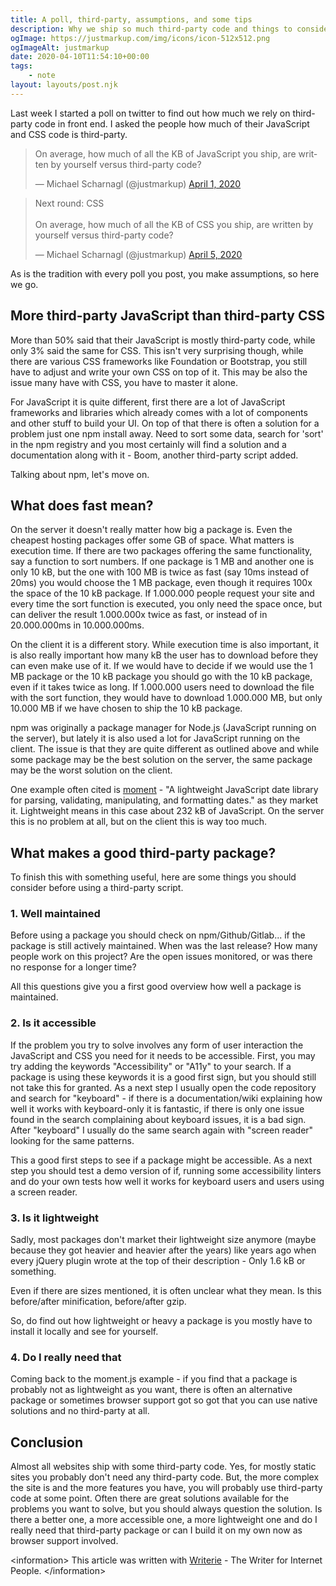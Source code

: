 ```yaml
---
title: A poll, third-party, assumptions, and some tips
description: Why we ship so much third-party code and things to consider when using third-party code
ogImage: https://justmarkup.com/img/icons/icon-512x512.png
ogImageAlt: justmarkup
date: 2020-04-10T11:54:10+00:00
tags:
    - note
layout: layouts/post.njk
---
```


Last week I started a poll on twitter to find out how much we rely on third-party code in front end. I asked the people how much of their JavaScript and CSS code is third-party. 

<blockquote class="twitter-tweet"><p lang="en" dir="ltr">On average, how much of all the KB of JavaScript you ship, are written by yourself versus third-party code?</p>&mdash; Michael Scharnagl (@justmarkup) <a href="https://twitter.com/justmarkup/status/1245333877012475904?ref_src=twsrc%5Etfw">April 1, 2020</a></blockquote>

<blockquote class="twitter-tweet"><p lang="en" dir="ltr">Next round: CSS<br><br>On average, how much of all the KB of CSS you ship, are written by yourself versus third-party code?</p>&mdash; Michael Scharnagl (@justmarkup) <a href="https://twitter.com/justmarkup/status/1246693972380209153?ref_src=twsrc%5Etfw">April 5, 2020</a></blockquote> 

As is the tradition with every poll you post, you make assumptions, so here we go.

## More third-party JavaScript than third-party CSS

More than 50% said that their JavaScript is mostly third-party code, while only 3% said the same for CSS. This isn't very surprising though, while there are various CSS frameworks like Foundation or Bootstrap, you still have to adjust and write your own CSS on top of it. This may be also the issue many have with CSS, you have to master it alone.

For JavaScript it is quite different, first there are a lot of JavaScript frameworks and libraries which already comes with a lot of components and other stuff to build your UI. On top of that there is often a solution for a problem just one npm install away. Need to sort some data, search for 'sort' in the npm registry and you most certainly will find a solution and a documentation along with it  - Boom, another third-party script added.

Talking about npm, let's move on.

## What does fast mean?

On the server it doesn't really matter how big a package is. Even the cheapest hosting packages offer some GB of space. What matters is execution time. If there are two packages offering the same functionality, say a function to sort numbers. If one package is 1 MB and another one is only 10 kB, but the one with 100 MB is twice as fast (say 10ms instead of 20ms) you would choose the 1 MB package, even though it requires 100x the space of the 10 kB package. If 1.000.000 people request your site and every time the sort function is executed, you only need the space once, but can deliver the result 1.000.000x twice as fast, or instead of in 20.000.000ms in 10.000.000ms.

On the client it is a different story. While execution time is also important, it is also really important how many kB the user has to download before they can even make use of it. If we would have to decide if we would use the 1 MB package or the 10 kB package you should go with the 10 kB package, even if it takes twice as long. If 1.000.000 users need to download the file with the sort function, they would have to download 1.000.000 MB, but only 10.000 MB if we have chosen to ship the 10 kB package.

npm was originally a package manager for Node.js (JavaScript running on the server), but lately it is also used a lot for JavaScript running on the client. The issue is that they are quite different as outlined above and while some package may be the best solution on the server, the same package may be the worst solution on the client.

One example often cited is [moment](https://www.npmjs.com/package/moment) - "A lightweight JavaScript date library for parsing, validating, manipulating, and formatting dates." as they market it. Lightweight means in this case about 232 kB of JavaScript. On the server this is no problem at all, but on the client this is way too much.

## What makes a good third-party package?

To finish this with something useful, here are some things you should consider before using a third-party script.

### 1. Well maintained

Before using a package you should check on npm/Github/Gitlab... if the package is still actively maintained. When was the last release? How many people work on this project? Are the open issues monitored, or was there no response for a longer time?

All this questions give you a first good overview how well a package is maintained. 

### 2. Is it accessible

If the problem you try to solve involves any form of user interaction the JavaScript and CSS you need for it needs to be accessible. First, you may try adding the keywords "Accessibility" or "A11y" to your search. If a package is using these keywords it is a good first sign, but you should still not take this for granted. As a next step I usually open the code repository and search for "keyboard" - if there is a documentation/wiki explaining how well it works with keyboard-only it is fantastic, if there is only one issue found in the search complaining about keyboard issues, it is a bad sign. After "keyboard" I usually do the same search again with "screen reader" looking for the same patterns.

This a good first steps to see if a package might be accessible. As a next step you should test a demo version of if, running some accessibility linters and do your own tests how well it works for keyboard users and users using a screen reader.

### 3. Is it lightweight

Sadly, most packages don't market their lightweight size anymore (maybe because they got heavier and heavier after the years) like years ago when every jQuery plugin wrote at the top of their description - Only 1.6 kB or something.

Even if there are sizes mentioned, it is often unclear what they mean. Is this before/after minification, before/after gzip.

So, do find out how lightweight or heavy a package is you mostly have to install it locally and see for yourself. 


### 4. Do I really need that

Coming back to the moment.js example - if you find that a package is probably not as lightweight as you want, there is often an alternative package or sometimes browser support got so got that you can use native solutions and no third-party at all.

## Conclusion

Almost all websites ship with some third-party code. Yes, for mostly static sites you probably don't need any third-party code. But, the more complex the site is and the more features you have, you will probably use third-party code at some point. Often there are great solutions available for the problems you want to solve, but you should always question the solution. Is there a better one, a more accessible one, a more lightweight one and do I really need that third-party package or can I build it on my own now as browser support involved. 


&lt;information&gt;
This article was written with [Writerie](https://app.writerie.com) - The Writer for Internet People.
&lt;/information&gt;